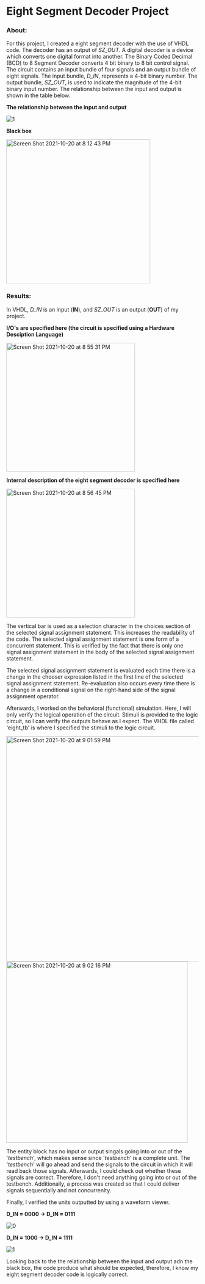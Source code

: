 # Eight Segment Decoder Project

### About:

For this project, I created a eight segment decoder with the use of VHDL code. The decoder has an output of *SZ_OUT*. A digital decoder is a device which converts one digital format into another. The Binary Coded Decimal (BCD) to 8 Segment Decoder converts 4 bit binary to 8 bit control signal. The circuit contains an input bundle of four signals and an output bundle of eight signals. The input bundle, *D_IN*, represents a 4-bit binary number. The output bundle, *SZ_OUT*, is used to indicate the magnitude of the 4-bit binary input number. The relationship between the input and output is shown in the table below. 

**The relationship between the input and output**

![1](https://user-images.githubusercontent.com/89553126/138173719-e1a988d6-6d27-4d6a-98d7-5ccabaca061f.png)

**Black box**

<img width="377" alt="Screen Shot 2021-10-20 at 8 12 43 PM" src="https://user-images.githubusercontent.com/89553126/138193587-ce2b881a-8a87-48be-9326-c182c0f5ba8a.png">
 
### Results:

In VHDL, *D_IN* is an input (**IN**), and *SZ_OUT* is an output (**OUT**) of my project.

**I/O's are specified here (the circuit is specified using a Hardware Desciption Language)**

<img width="337" alt="Screen Shot 2021-10-20 at 8 55 31 PM" src="https://user-images.githubusercontent.com/89553126/138197803-2a5d278b-2054-4594-bbb8-86b9112a5c66.png">

**Internal description of the eight segment decoder is specified here**

<img width="337" alt="Screen Shot 2021-10-20 at 8 56 45 PM" src="https://user-images.githubusercontent.com/89553126/138197901-996ac5be-fc16-46ac-9597-3b72d6395372.png">
 
The vertical bar is used as a selection character in the choices section of the selected signal assignment statement. This increases the readability of the code. The selected signal assignment statement is one form of a concurrent statement. This is verified by the fact that there is only one signal assignment statement in the body of the selected signal assignment statement.

The selected signal assignment statement is evaluated each time there is a change in the chooser expression listed in the first line of the selected signal assignment statement. Re-evaluation also occurs every time there is a change in a conditional signal on the right-hand side of the signal assignment operator.

Afterwards, I worked on the behavioral (functional) simulation. Here, I will only verify the logical operation of the circuit. Stimuli is provided to the logic circuit, so I can verify the outputs behave as I expect. The VHDL file called 'eight_tb' is where I specified the stimuli to the logic circuit.

<img width="590" alt="Screen Shot 2021-10-20 at 9 01 59 PM" src="https://user-images.githubusercontent.com/89553126/138198403-5afce0b7-f29a-4468-9a1a-07ef6630a228.png">

<img width="475" alt="Screen Shot 2021-10-20 at 9 02 16 PM" src="https://user-images.githubusercontent.com/89553126/138198423-67e2909b-cfa3-42ae-b13a-5e18b8dd11b3.png">

The entity block has no input or output singals going into or out of the '*testbench*', which makes sense since '*testbench*' is a complete unit. The '*testbench*' will go ahead and send the signals to the circuit in which it will read back those signals. Afterwards, I could check out whether these signals are correct. Therefore, I don't need anything going into or out of the testbench. Additionally, a process was created so that I could deliver signals sequentially and not concurrenlty.

Finally, I verified the units outputted by using a waveform viewer.

**D_IN = 0000 → D_IN = 0111**

![0](https://user-images.githubusercontent.com/89553126/138167195-c8e20729-9058-4e55-9d2d-fb4533275fcf.png)

**D_IN = 1000 → D_IN = 1111**

![1](https://user-images.githubusercontent.com/89553126/138167202-9f146847-3e7f-4bed-99ae-c682147eab5c.png)
 
Looking back to the the relationship between the input and output adn the black box, the code produce what should be expected, therefore, I know my eight segment decoder code is logically correct. 
